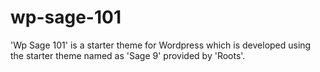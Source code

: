 # wp-sage-101
'Wp Sage 101' is a starter theme for Wordpress which is developed using the starter theme named as 'Sage 9' provided by 'Roots'. 
